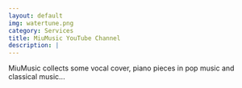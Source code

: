 ```yaml
---
layout: default
img: watertune.png
category: Services
title: MiuMusic YouTube Channel
description: |
---
```

  MiuMusic collects some vocal cover, piano pieces in pop music and classical music...
